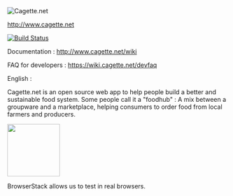 <img src="https://app.cagette.net/img/logo2.png" alt="Cagette.net"/>

http://www.cagette.net

[![Build Status](https://travis-ci.org/bablukid/cagette.svg?branch=master)](https://travis-ci.org/bablukid/cagette)

Documentation : http://www.cagette.net/wiki

FAQ for developers : https://wiki.cagette.net/devfaq

English : 

Cagette.net is an open source web app to help people build a better and sustainable food system.
Some people call it a "foodhub" : A mix between a groupware and a marketplace, helping consumers to order food from local farmers and producers.

[<img src="https://www.browserstack.com/images/mail/browserstack-logo-footer.png" width="120">](https://www.browserstack.com/)

BrowserStack allows us to test in real browsers.






